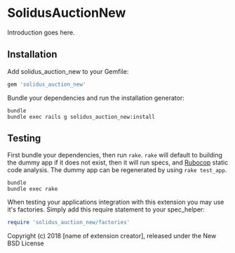 SolidusAuctionNew
=================

Introduction goes here.

Installation
------------

Add solidus_auction_new to your Gemfile:

```ruby
gem 'solidus_auction_new'
```

Bundle your dependencies and run the installation generator:

```shell
bundle
bundle exec rails g solidus_auction_new:install
```

Testing
-------

First bundle your dependencies, then run `rake`. `rake` will default to building the dummy app if it does not exist, then it will run specs, and [Rubocop](https://github.com/bbatsov/rubocop) static code analysis. The dummy app can be regenerated by using `rake test_app`.

```shell
bundle
bundle exec rake
```

When testing your applications integration with this extension you may use it's factories.
Simply add this require statement to your spec_helper:

```ruby
require 'solidus_auction_new/factories'
```

Copyright (c) 2018 [name of extension creator], released under the New BSD License
